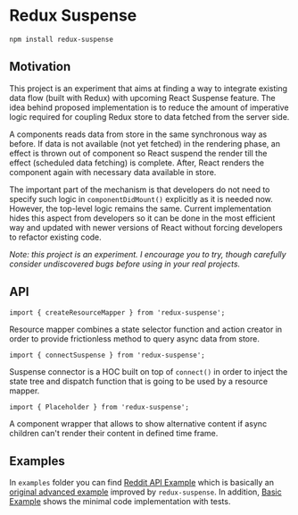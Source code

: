 # Redux Suspense

    npm install redux-suspense

## Motivation

This project is an experiment that aims at finding a way to integrate existing
data flow (built with Redux) with upcoming React Suspense feature. The idea
behind proposed implementation is to reduce the amount of imperative logic
required for coupling Redux store to data fetched from the server side.

A components reads data from store in the same synchronous way as before. If
data is not available (not yet fetched) in the rendering phase, an effect is
thrown out of component so React suspend the render till the effect (scheduled
data fetching) is complete. After, React renders the component again with
necessary data available in store.

The important part of the mechanism is that developers do not need to specify
such logic in `componentDidMount()` explicitly as it is needed now. However,
the top-level logic remains the same. Current implementation hides this aspect
from developers so it can be done in the most efficient way and updated with
newer versions of React without forcing developers to refactor existing code.

_Note: this project is an experiment. I encourage you to try, though
carefully consider undiscovered bugs before using in your real projects._

## API

    import { createResourceMapper } from 'redux-suspense';

Resource mapper combines a state selector function and action creator in order
to provide frictionless method to query async data from store.

    import { connectSuspense } from 'redux-suspense';

Suspense connector is a HOC built on top of `connect()` in order to inject the
state tree and dispatch function that is going to be used by a resource mapper.

    import { Placeholder } from 'redux-suspense';

A component wrapper that allows to show alternative content if async children
can't render their content in defined time frame.

## Examples

In `examples` folder you can find [Reddit API Example][reddit-example] which is
basically an [original advanced example][reddit-example-original] improved by
`redux-suspense`. In addition, [Basic Example][basic-example] shows the minimal
code implementation with tests.

 [reddit-example]: https://github.com/alexeyraspopov/redux-suspense/tree/master/examples/reddit
 [reddit-example-original]: https://redux.js.org/advanced/example-reddit-api
 [basic-example]: https://github.com/alexeyraspopov/redux-suspense/tree/master/examples/basic

